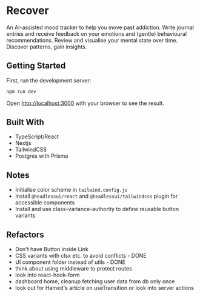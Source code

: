 # Recover

An AI-assisted mood tracker to help you move past addiction. Write journal entries and receive feedback on your emotions and (gentle) behavioural recommendations. Review and visualise your mental state over time. Discover patterns, gain insights.

## Getting Started

First, run the development server:

```bash
npm run dev
```

Open [http://localhost:3000](http://localhost:3000) with your browser to see the result.

## Built With

- TypeScript/React
- Nextjs
- TailwindCSS
- Postgres with Prisma

## Notes

- Initialise color scheme in `tailwind.config.js`
- Install `@headlessui/react` and `@headlessui/tailwindcss` plugin for accessible components
- Install and use class-variance-authority to define reusable button variants

## Refactors

- Don't have Button inside Link
- CSS variants with clsx etc. to avoid conflicts - DONE
- UI component folder instead of utils - DONE
- think about using middleware to protect routes
- look into react-hook-form
- dashboard home, cleanup fetching user data from db only once
- look out for Hamed's article on useTransition or look into server actions
